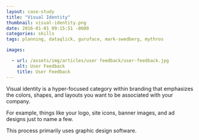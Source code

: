```yaml
---
layout: case-study
title: "Visual Identity"
thumbnail: visual-identity.png
date: 2016-01-01 09:15:51 -0600
categories: skills
tags: planning, dataqlick, guruface, mark-swedberg, mythros

images:

  - url: /assets/img/articles/user feedback/user-feedback.jpg
    alt: User Feedback
    title: User Feedback
---
```


<p>Visual identity is a hyper-focused category within branding that emphasizes the colors, shapes, and layouts you want to be associated with your company.</p>
<p>For example, things like your logo, site icons, banner images, and ad designs just to name a few.</p>
<p>This process primarily uses graphic design software.</p>